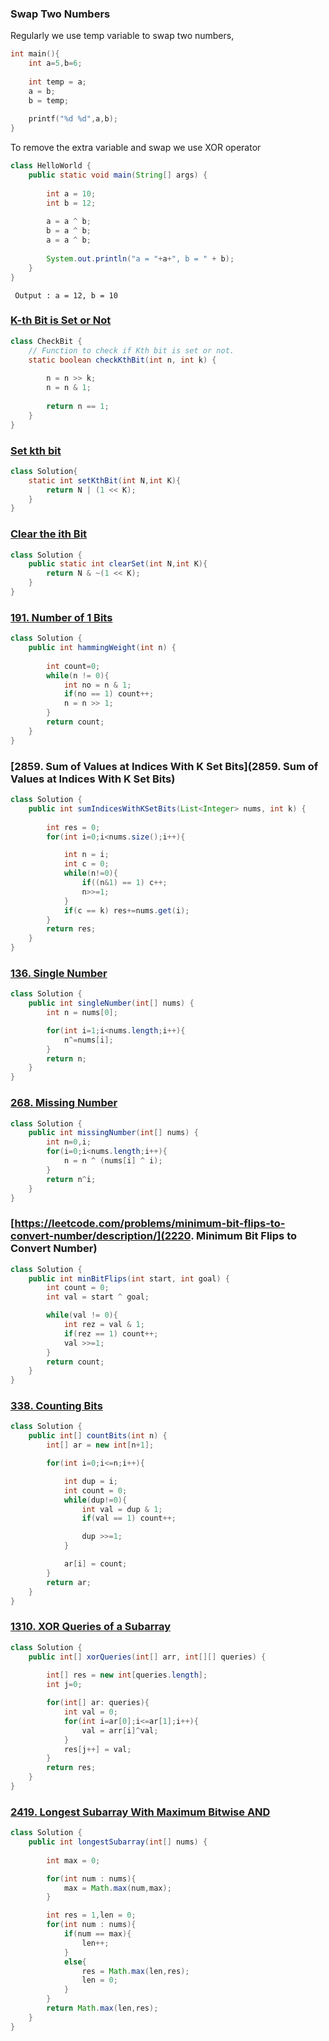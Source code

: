 

### Swap Two Numbers

Regularly we use temp variable to swap two numbers,

```C
int main(){
	int a=5,b=6;
	
	int temp = a;
	a = b;
	b = temp;
	
	printf("%d %d",a,b);
}
```

To remove the extra variable and swap we use XOR operator

```Java
class HelloWorld {
    public static void main(String[] args) {
        
        int a = 10;
        int b = 12;
        
        a = a ^ b;
        b = a ^ b;
        a = a ^ b;
        
        System.out.println("a = "+a+", b = " + b);       
    }
}
```

`` Output : a = 12, b = 10`` 

### [K-th Bit is Set or Not](https://www.geeksforgeeks.org/problems/check-whether-k-th-bit-is-set-or-not-1587115620/1?itm_source=geeksforgeeks&itm_medium=article&itm_campaign=bottom_sticky_on_article)

```Java
class CheckBit {
    // Function to check if Kth bit is set or not.
    static boolean checkKthBit(int n, int k) {
        
        n = n >> k;
        n = n & 1;
        
        return n == 1;
    }
}
```

### [Set kth bit](https://www.geeksforgeeks.org/problems/set-kth-bit3724/1?itm_source=geeksforgeeks&itm_medium=article&itm_campaign=bottom_sticky_on_article)

```Java
class Solution{
    static int setKthBit(int N,int K){
        return N | (1 << K);
    }
}
```

### [Clear the ith Bit](https://takeuforward.org/bit-manipulation/clear-the-ith-bit)

```Java
class Solution {
    public static int clearSet(int N,int K){
        return N & ~(1 << K);   
    }
}
```

### [191. Number of 1 Bits](https://leetcode.com/problems/number-of-1-bits/)

```Java
class Solution {
    public int hammingWeight(int n) {
        
        int count=0;
        while(n != 0){
            int no = n & 1;
            if(no == 1) count++;
            n = n >> 1;
        }
        return count;
    }
}
```

### [2859. Sum of Values at Indices With K Set Bits](2859. Sum of Values at Indices With K Set Bits)

```Java
class Solution {
    public int sumIndicesWithKSetBits(List<Integer> nums, int k) {
        
        int res = 0;
        for(int i=0;i<nums.size();i++){

            int n = i;
            int c = 0;
            while(n!=0){
                if((n&1) == 1) c++;
                n>>=1;
            }
            if(c == k) res+=nums.get(i);
        }
        return res;
    }
}
```

### [136. Single Number](https://leetcode.com/problems/single-number/description/)

```Java
class Solution {
    public int singleNumber(int[] nums) {
        int n = nums[0];

        for(int i=1;i<nums.length;i++){
            n^=nums[i];
        }
        return n;
    }
}
```

### [268. Missing Number](https://leetcode.com/problems/missing-number/)

```Java
class Solution {
    public int missingNumber(int[] nums) {
        int n=0,i;
        for(i=0;i<nums.length;i++){
            n = n ^ (nums[i] ^ i);
        }
        return n^i;
    }
}
```

### [https://leetcode.com/problems/minimum-bit-flips-to-convert-number/description/](2220. Minimum Bit Flips to Convert Number)

```Java
class Solution {
    public int minBitFlips(int start, int goal) {
        int count = 0;
        int val = start ^ goal;

        while(val != 0){
            int rez = val & 1;
            if(rez == 1) count++;
            val >>=1;
        }
        return count;
    }
}
```

### [338. Counting Bits](https://leetcode.com/problems/counting-bits/)

```Java
class Solution {
    public int[] countBits(int n) {
        int[] ar = new int[n+1];

        for(int i=0;i<=n;i++){

            int dup = i;
            int count = 0;
            while(dup!=0){
                int val = dup & 1;
                if(val == 1) count++;

                dup >>=1;
            }

            ar[i] = count;
        }
        return ar;
    }
}
```

### [1310. XOR Queries of a Subarray](https://leetcode.com/problems/xor-queries-of-a-subarray/description/)

```Java
class Solution {
    public int[] xorQueries(int[] arr, int[][] queries) {
        
        int[] res = new int[queries.length];
        int j=0;

        for(int[] ar: queries){
            int val = 0;
            for(int i=ar[0];i<=ar[1];i++){
                val = arr[i]^val;
            }
            res[j++] = val;
        }
        return res;
    }
}
```

### [2419. Longest Subarray With Maximum Bitwise AND](https://leetcode.com/problems/longest-subarray-with-maximum-bitwise-and/description/)

```Java
class Solution {
    public int longestSubarray(int[] nums) {
        
        int max = 0;

        for(int num : nums){
            max = Math.max(num,max);
        }

        int res = 1,len = 0;
        for(int num : nums){
            if(num == max){
                len++;
            }
            else{
                res = Math.max(len,res); 
                len = 0;
            }
        }
        return Math.max(len,res);
    }
}
```
